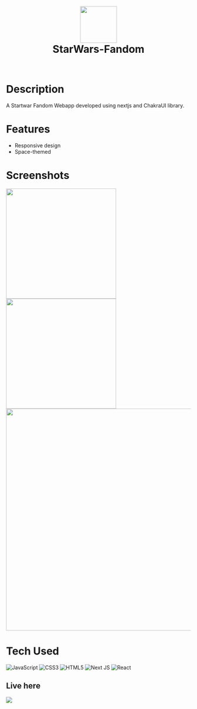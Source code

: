 <div align="center">
      <h1><img src="https://blogger.googleusercontent.com/img/b/R29vZ2xl/AVvXsEjsIzVklXBZRqOGWYy3_QfgauMe3pnbCo2lqgzID6dh3_Iywo-X0dwCluYEf5EcTJVMUNhf5aNc8v3JTOLE4B8MJHhpihaXgfnkJqBQBmLsG8HfJq_CrN1L_q62dhRw_KOkj3zU2PuWvtLnujGmkbtAu0FVhkatIJQCIUV3a_2BWtuutyNfuu1hf2znjJI/s320/starwars.gif" width="100px"><br/>StarWars-Fandom</h1>
     </div>
<p align="center"> <a href="https://aaryachauhan.vercel.app/" target="_blank"><img alt="" src="https://img.shields.io/badge/Website-EA4C89?style=normal&logo=dribbble&logoColor=white" style="vertical-align:center" /></a> <a href="https://www.instagram.com/aarya_c111/" target="_blank"><img alt="" src="https://img.shields.io/badge/Instagram-E4405F?style=normal&logo=instagram&logoColor=white" style="vertical-align:center" /></a> <a href="https://www.linkedin.com/in/aarya-chauhan/}" target="_blank"><img alt="" src="https://img.shields.io/badge/LinkedIn-0077B5?style=normal&logo=linkedin&logoColor=white" style="vertical-align:center" /></a> </p>

# Description
A Startwar Fandom Webapp developed using nextjs and ChakraUI library.

# Features
- Responsive design
- Space-themed

# Screenshots
<div>
 <img src="https://blogger.googleusercontent.com/img/b/R29vZ2xl/AVvXsEisStofYgWU0-yNI0dz5j_vnjnlc2XcTK9zIA-0NsvHjQ-sJLlJmW2pcU5Y-KdHakHih0APpEvaHSQZ8uG1FCio59IixAlWSIzzXTGU-bOspGYrRfP1Eq4WrzuOjmWV7kXWrnMqjzXrMQjcfPBlxmBL-e7cLzmcNkXaxPTXg3GKADvRq90SwVdJA6Rb2Po/w640-h285/Screenshot%20(72).png" width="300px">
 <img src="https://blogger.googleusercontent.com/img/b/R29vZ2xl/AVvXsEhB5XCKqf9gPPQdIGA5-3sx33ncEJtEZI5Dml-5GOBw5MEYqe7EraHlRD7qdtiQETXdbBx7fdi_9bOt8MzppHMBlc16ddLZulnPsLyUybVrazE0VR1Ks-zxb76D2A6UNGXBbWxP730eWZ6Ejlo-3IAUvmdJNXOtS0Z1OGgidgtcITYps309rxTKM9OkGoI/w640-h288/Screenshot%20(73).png" width="300px">
      <img src="https://blogger.googleusercontent.com/img/b/R29vZ2xl/AVvXsEg5jORB0ZXLmArv0KD8C6rCi9EYl1pG0VxWXV46hrrb0NPCpVBU39cqyKbUzDk0XxlYFJlG80sYSna4LpaOC0n-JjDlyFGxjiEbqpnMq3_XkooUf0k2eTaoH9oMqch3jRISHaAhJVRajDFsTMjn49hyzkXjqkkhhIX-Fo9qnUZ042H53pTl2dMReUM39ok/w640-h360/Screenshot%20(71).png"width="605px">
 </div>
 
# Tech Used
 ![JavaScript](https://img.shields.io/badge/javascript-%23323330.svg?style=for-the-badge&logo=javascript&logoColor=%23F7DF1E) ![CSS3](https://img.shields.io/badge/css3-%231572B6.svg?style=for-the-badge&logo=css3&logoColor=white) ![HTML5](https://img.shields.io/badge/html5-%23E34F26.svg?style=for-the-badge&logo=html5&logoColor=white) ![Next JS](https://img.shields.io/badge/Next-black?style=for-the-badge&logo=next.js&logoColor=white) ![React](https://img.shields.io/badge/react-%2320232a.svg?style=for-the-badge&logo=react&logoColor=%2361DAFB)

## Live here 
<a href="https://starwars-fandom.vercel.app/" target="_blank"><img src="https://www.animatedimages.org/data/media/1096/animated-click-here-sign-and-button-image-0042.gif" /></a>
      


    
